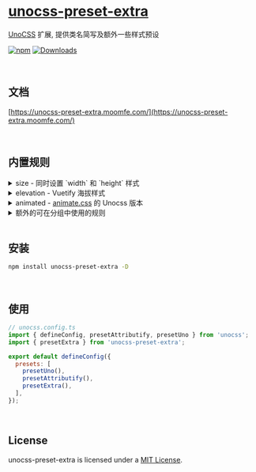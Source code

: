 # [unocss-preset-extra](https://unocss-preset-extra.moomfe.com/)

[UnoCSS](https://github.com/unocss/unocss) 扩展, 提供类名简写及额外一些样式预设

[![npm](https://img.shields.io/npm/v/unocss-preset-extra.svg)](https://www.npmjs.com/package/unocss-preset-extra)
[![Downloads](https://img.shields.io/npm/dm/unocss-preset-extra.svg)](https://www.npmjs.com/package/unocss-preset-extra)

<br>

## 文档

[https://unocss-preset-extra.moomfe.com/](https://unocss-preset-extra.moomfe.com/)

<br>

## 内置规则

<details>
  <summary>size - 同时设置 `width` 和 `height` 样式</summary>
  <br>

  ```html
  <div class="size-auto" />
  <div class="size-full" />
  <div class="min-size-1/2" />
  <div class="min-size-xs" />
  <div class="max-size-1" />
  <div class="max-size-[1px]" />
  ```

  这将生成以下 css 代码

  ```css
  .size-auto { width: auto; height: auto }
  .size-full { width: 100%; height: 100% }
  .min-size-1\/2 { min-width: 50%; min-height: 50% }
  .min-size-xs { min-width: 20rem; min-height: 20rem }
  .max-size-1 { max-width: 0.25rem; max-height: 0.25rem }
  .max-size-\[1px\] { max-width: 1px; max-height: 1px }
  ```

  <br>
</details>

<details>
  <summary>elevation - Vuetify 海拔样式</summary>
  <br>

>  1. 类名 `elevation` 可简写为 `el`
>  2. 可选的前缀 `shadow-`
>  3. 透明度支持 `(el|elevation)-(op|opacity)-(0~100)` 或 `shadow-(op|opacity)-(0~100)` 的方式

  ```html
  <!-- 正常使用 -->
  <div class="el-1" />
  <div class="elevation-2" />
  <div class="shadow-el-3" />
  <div class="shadow-elevation-4" />
  <!-- 透明度 -->
  <div class="el-5 el-op-50" />
  <div class="el-6 shadow-op-50" />
  ```

  在 [Attributify Mode](https://unocss.dev/presets/attributify) 下使用

  ```html
  <div el="1 op-50" />
  <div elevation="1 op-50" />
  <div shadow-elevation="1 op-50" />
  ```

  <br>
</details>

<details>
  <summary>animated - <a href="https://animate.style" target="_blank">animate.css</a> 的 Unocss 版本</summary>
  <br>

  样式名称

  ```html
  <!-- 动画名称 ( 动画名称可在 https://animate.style 查阅, 使用时需转为 `kebabCase` 短横线隔开的格式 ) -->
  <div class="animated animated-bounce" />
  <div class="animated animated-fade-in" />
  <div class="animated animated-fade-out" />

  <!-- 动画运行次数 -->
  <div class="animated animated-bounce animated-infinite" /> <!-- 无限循环 -->
  <div class="animated animated-bounce animated-repeat-6" /> <!-- 循环 6 次 -->
  <div class="animated animated-bounce animated-repeat-666" /> <!-- 循环 666 次 -->

  <!-- 动画延迟 -->
  <div class="animated animated-bounce animated-delay-6" /> <!-- 延迟 6 毫秒 -->
  <div class="animated animated-bounce animated-delay-6s" /> <!-- 延迟 6 秒 -->
  <div class="animated animated-bounce animated-delay-6ms" /> <!-- 延迟 6 毫秒 -->

  <!-- 动画周期 -->
  <div class="animated animated-bounce animated-faster" /> <!-- 很快 -->
  <div class="animated animated-bounce animated-fast" /> <!-- 快 -->
  <div class="animated animated-bounce" /> <!-- 不设置, 默认 -->
  <div class="animated animated-bounce animated-slow" /> <!-- 慢 -->
  <div class="animated animated-bounce animated-slower" /> <!-- 很慢 -->
  <div class="animated animated-bounce animated-duration-6" /> <!-- 时长为 6 毫秒 -->
  <div class="animated animated-bounce animated-duration-6s" /> <!-- 时长为 6 秒 -->
  <div class="animated animated-bounce animated-duration-6ms" /> <!-- 时长为 6 毫秒 -->
  ```

  在 [Variant Group](https://unocss.dev/transformers/variant-group) 或 [Attributify Mode](https://unocss.dev/presets/attributify) 下使用

  ```html
  <!-- Variant Group -->
  <div class="animated-(~ bounce infinite)" />
  <div class="animated-(~ bounce faster delay-6s)" />

  <!-- Attributify Mode -->
  <div animated="~ bounce infinite" />
  <div animated="~ bounce faster delay-6s" />
  ```

  在 Vue 3 中使用

  ```html
  <Transition class="animated animated-faster" enter-active-class="animated-rotate-in" leave-active-class="animated-rotate-out" mode="out-in">
    ...
  </Transition>
  ```
</details>

<details>
  <summary>额外的可在分组中使用的规则</summary>
  <br>

  可在 [Variant Group](https://unocss.dev/transformers/variant-group) 或 [Attributify Mode](https://unocss.dev/presets/attributify) 下使用

  ```html
  <!-- 使用之前 -->
  <div class="flex-(~ col none) justify-center" />
  <div class="justify-center" un:flex="~ col none" />
  <!-- 使用之后 -->
  <div class="flex-(~ col none justify-center)" />
  <div un:flex="~ col none justify-center" />

  <!-- ↓↓↓ 以下是所有规则 ↓↓↓ -->

  <!-- (inline-)?(flex|grid)-justify-* -->
  <div class="flex-(~ justify-start)" />
  <div class="grid-(~ justify-center)" />
  <div class="inline-flex-(~ justify-between)" />
  <div class="inline-grid-(~ justify-end)" />

  <!-- (inline-)?(flex|grid)-order-* -->
  <div class="flex-(~ order-first)" />
  <div class="grid-(~ order-1)" />
  <div class="inline-flex-(~ order-2)" />
  <div class="inline-grid-(~ order-last)" />

  <!-- (inline-)?(flex|grid)-content-* -->
  <div class="flex-(~ content-start)" />
  <div class="grid-(~ content-center)" />
  <div class="inline-flex-(~ content-between)" />
  <div class="inline-grid-(~ content-end)" />

  <!-- (inline-)?(flex|grid)-items-* -->
  <div class="flex-(~ items-start)" />
  <div class="grid-(~ items-center)" />
  <div class="inline-flex-(~ items-baseline)" />
  <div class="inline-grid-(~ items-end)" />

  <!-- (inline-)?(flex|grid)-self-* -->
  <div class="flex-(~ self-start)" />
  <div class="grid-(~ self-center)" />
  <div class="inline-flex-(~ self-baseline)" />
  <div class="inline-grid-(~ self-end)" />

  <!-- (inline-)?(flex|grid)-place-content-* -->
  <div class="flex-(~ place-content-start)" />
  <div class="grid-(~ place-content-center)" />
  <div class="inline-flex-(~ place-content-between)" />
  <div class="inline-grid-(~ place-content-end)" />

  <!-- (inline-)?(flex|grid)-place-items-* -->
  <div class="flex-(~ place-items-start)" />
  <div class="grid-(~ place-items-center)" />
  <div class="inline-flex-(~ place-items-stretch)" />
  <div class="inline-grid-(~ place-items-end)" />

  <!-- (inline-)?(flex|grid)-place-self-* -->
  <div class="flex-(~ place-self-start)" />
  <div class="grid-(~ place-self-center)" />
  <div class="inline-flex-(~ place-self-stretch)" />
  <div class="inline-grid-(~ place-self-end)" />
  ```
</details>

<br>

## 安装

```bash
npm install unocss-preset-extra -D
```

<br>

## 使用

```js
// unocss.config.ts
import { defineConfig, presetAttributify, presetUno } from 'unocss';
import { presetExtra } from 'unocss-preset-extra';

export default defineConfig({
  presets: [
    presetUno(),
    presetAttributify(),
    presetExtra(),
  ],
});
```

<br>

## License

unocss-preset-extra is licensed under a [MIT License](./LICENSE).
